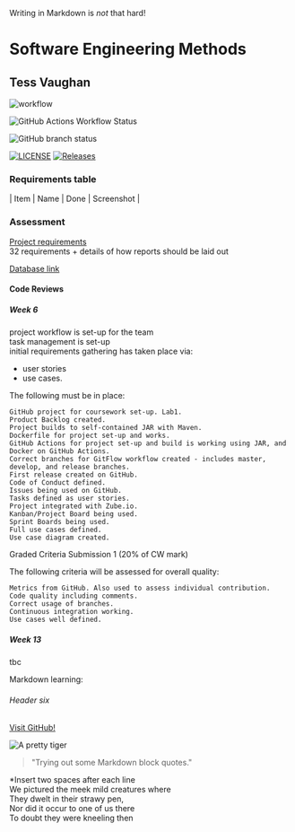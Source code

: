 Writing in Markdown is _not_ that hard!

# Software Engineering Methods
## Tess Vaughan
![workflow](https://github.com/TvonSween/sem/actions/workflows/main.yml/badge.svg)

![GitHub Actions Workflow Status](https://img.shields.io/github/actions/workflow/status/TvonSween/sem/main.yml?branch=develop&style=flat-square)


![GitHub branch status](https://img.shields.io/github/checks-status/TvonSween/sem/develop?style=flat-square)


[![LICENSE](https://img.shields.io/github/license/TvonSween/sem.svg?style=flat-square)](https://github.com/TvonSween/sem/blob/master/LICENSE)
[![Releases](https://img.shields.io/github/release/TvonSween/sem/all.svg?style=flat-square)](https://github.com/TvonSween/sem/releases)

### Requirements table

 | Item | Name | Done | Screenshot |

### Assessment
[Project requirements](https://github.com/TvonSween/sem)  
32 requirements + details of how reports should be laid out

[Database link](https://dev.mysql.com/doc/index-other.html)

#### Code Reviews
##### Week 6
 project workflow is set-up for the team  
 task management is set-up  
 initial requirements gathering has taken place via:
* user stories 
 * use cases.

The following must be in place:

    GitHub project for coursework set-up. Lab1. 
    Product Backlog created.
    Project builds to self-contained JAR with Maven.
    Dockerfile for project set-up and works.
    GitHub Actions for project set-up and build is working using JAR, and Docker on GitHub Actions.
    Correct branches for GitFlow workflow created - includes master, develop, and release branches.
    First release created on GitHub.
    Code of Conduct defined.
    Issues being used on GitHub.
    Tasks defined as user stories.
    Project integrated with Zube.io.
    Kanban/Project Board being used.
    Sprint Boards being used.
    Full use cases defined.
    Use case diagram created.

Graded Criteria Submission 1 (20% of CW mark)

The following criteria will be assessed for overall quality:

    Metrics from GitHub. Also used to assess individual contribution.
    Code quality including comments.
    Correct usage of branches.
    Continuous integration working.
    Use cases well defined.

##### Week 13
tbc

Markdown learning:
###### Header six

[Visit GitHub!](https://www.github.com)

![A pretty tiger](https://upload.wikimedia.org/wikipedia/commons/5/56/Tiger.50.jpg)

>"Trying out some Markdown block quotes."

*Insert two spaces after each line   
We pictured the meek mild creatures where   
They dwelt in their strawy pen,  
Nor did it occur to one of us there  
To doubt they were kneeling then  





